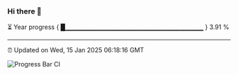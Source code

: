 ### Hi there 👋

⏳ Year progress { █▁▁▁▁▁▁▁▁▁▁▁▁▁▁▁▁▁▁▁▁▁▁▁▁▁▁▁▁▁ } 3.91 %

---

⏰ Updated on Wed, 15 Jan 2025 06:18:16 GMT

![Progress Bar CI](https://github.com/liununu/liununu/workflows/Progress%20Bar%20CI/badge.svg)
